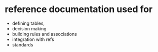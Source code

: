 # reference documentation used for 

- defining tables, 
- decision making
- building rules and associations
- integration with refs
- standards
